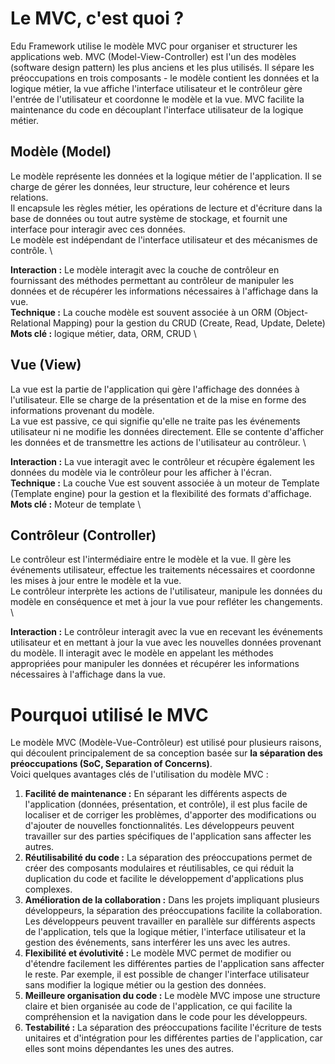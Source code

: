 # Le MVC, c'est quoi ?
Edu Framework utilise le modèle MVC pour organiser et structurer les applications web.
MVC (Model-View-Controller) est l'un des modèles (software design pattern) les plus anciens et les plus utilisés. Il sépare les préoccupations en trois composants - le modèle contient les données et la logique métier, la vue affiche l'interface utilisateur et le contrôleur gère l'entrée de l'utilisateur et coordonne le modèle et la vue. MVC facilite la maintenance du code en découplant l'interface utilisateur de la logique métier.

## Modèle (Model)
Le modèle représente les données et la logique métier de l'application. Il se charge de gérer les données, leur structure, leur cohérence et leurs relations. \
Il encapsule les règles métier, les opérations de lecture et d'écriture dans la base de données ou tout autre système de stockage, et fournit une interface pour interagir avec ces données. \
Le modèle est indépendant de l'interface utilisateur et des mécanismes de contrôle. \

**Interaction :** Le modèle interagit avec la couche de contrôleur en fournissant des méthodes permettant au contrôleur de manipuler les données et de récupérer les informations nécessaires à l'affichage dans la vue. \
**Technique :** La couche modèle est souvent associée à un ORM (Object-Relational Mapping) pour la gestion du CRUD (Create, Read, Update, Delete) \
**Mots clé :** logique métier, data, ORM, CRUD \

## Vue (View)
La vue est la partie de l'application qui gère l'affichage des données à l'utilisateur. Elle se charge de la présentation et de la mise en forme des informations provenant du modèle. \
La vue est passive, ce qui signifie qu'elle ne traite pas les événements utilisateur ni ne modifie les données directement. Elle se contente d'afficher les données et de transmettre les actions de l'utilisateur au contrôleur. \

**Interaction :** La vue interagit avec le contrôleur et récupère également les données du modèle via le contrôleur pour les afficher à l'écran. \
**Technique :** La couche Vue est souvent associée à un moteur de Template (Template engine) pour la gestion et la flexibilité des formats d'affichage. \
**Mots clé :** Moteur de template \

## Contrôleur (Controller)
Le contrôleur est l'intermédiaire entre le modèle et la vue. Il gère les événements utilisateur, effectue les traitements nécessaires et coordonne les mises à jour entre le modèle et la vue. \
Le contrôleur interprète les actions de l'utilisateur, manipule les données du modèle en conséquence et met à jour la vue pour refléter les changements. \

**Interaction :** Le contrôleur interagit avec la vue en recevant les événements utilisateur et en mettant à jour la vue avec les nouvelles données provenant du modèle. Il interagit avec le modèle en appelant les méthodes appropriées pour manipuler les données et récupérer les informations nécessaires à l'affichage dans la vue.

# Pourquoi utilisé le MVC
Le modèle MVC (Modèle-Vue-Contrôleur) est utilisé pour plusieurs raisons, qui découlent principalement de sa conception basée sur **la séparation des préoccupations (SoC, Separation of Concerns)**. \
Voici quelques avantages clés de l'utilisation du modèle MVC :

1. **Facilité de maintenance :** En séparant les différents aspects de l'application (données, présentation, et contrôle), il est plus facile de localiser et de corriger les problèmes, d'apporter des modifications ou d'ajouter de nouvelles fonctionnalités. Les développeurs peuvent travailler sur des parties spécifiques de l'application sans affecter les autres. 
2. **Réutilisabilité du code :** La séparation des préoccupations permet de créer des composants modulaires et réutilisables, ce qui réduit la duplication du code et facilite le développement d'applications plus complexes.
3. **Amélioration de la collaboration :** Dans les projets impliquant plusieurs développeurs, la séparation des préoccupations facilite la collaboration. Les développeurs peuvent travailler en parallèle sur différents aspects de l'application, tels que la logique métier, l'interface utilisateur et la gestion des événements, sans interférer les uns avec les autres.
4. **Flexibilité et évolutivité :** Le modèle MVC permet de modifier ou d'étendre facilement les différentes parties de l'application sans affecter le reste. Par exemple, il est possible de changer l'interface utilisateur sans modifier la logique métier ou la gestion des données.
5. **Meilleure organisation du code :** Le modèle MVC impose une structure claire et bien organisée au code de l'application, ce qui facilite la compréhension et la navigation dans le code pour les développeurs.
6. **Testabilité :** La séparation des préoccupations facilite l'écriture de tests unitaires et d'intégration pour les différentes parties de l'application, car elles sont moins dépendantes les unes des autres.
